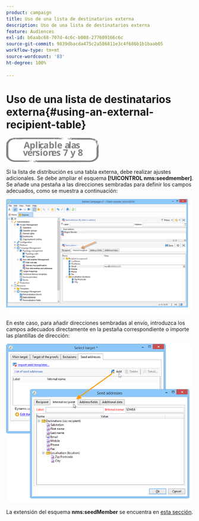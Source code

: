 ```yaml
---
product: campaign
title: Uso de una lista de destinatarios externa
description: Uso de una lista de destinatarios externa
feature: Audiences
exl-id: b6aabc68-707d-4c6c-b008-277609166c6c
source-git-commit: 9839dbacda475c2a586811e3c4f686b1b1baab05
workflow-type: tm+mt
source-wordcount: '83'
ht-degree: 100%

---
```


# Uso de una lista de destinatarios externa{#using-an-external-recipient-table}

![](../../assets/common.svg)

Si la lista de distribución es una tabla externa, debe realizar ajustes adicionales. Se debe ampliar el esquema **[!UICONTROL nms:seedmember]**. Se añade una pestaña a las direcciones sembradas para definir los campos adecuados, como se muestra a continuación:

![](assets/s_ncs_user_seedlist_new_tab.png)

En este caso, para añadir direcciones sembradas al envío, introduzca los campos adecuados directamente en la pestaña correspondiente o importe las plantillas de dirección:

![](assets/s_ncs_user_seedlist_add_new_tab.png)

La extensión del esquema **nms:seedMember** se encuentra en [esta sección](../../configuration/using/seed-addresses.md).
